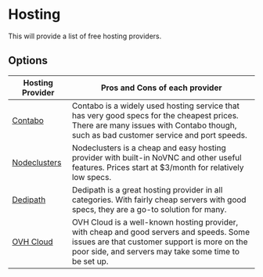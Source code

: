 # Hosting
This will provide a list of free hosting providers. 

## Options
| Hosting Provider | Pros and Cons of each provider |
| ---------------- | ------------------------------ |
| [Contabo](https://contabo.com) | Contabo is a widely used hosting service that has very good specs for the cheapest prices. There are many issues with Contabo though, such as bad customer service and port speeds. |
| [Nodeclusters](https://nodeclusters.com) | Nodeclusters is a cheap and easy hosting provider with built-in NoVNC and other useful features. Prices start at $3/month for relatively low specs. |
| [Dedipath](https://dedipath.com) | Dedipath is a great hosting provider in all categories. With fairly cheap servers with good specs, they are a go-to solution for many. |
| [OVH Cloud](https://ovhcloud.com) | OVH Cloud is a well-known hosting provider, with cheap and good servers and speeds. Some issues are that customer support is more on the poor side, and servers may take some time to be set up. |
